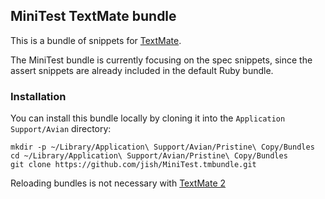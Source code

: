 ## MiniTest TextMate bundle

This is a bundle of snippets for [TextMate][1].

The MiniTest bundle is currently focusing on the spec snippets, since the assert snippets are already included in the default Ruby bundle.

### Installation

You can install this bundle locally by cloning it into the `Application Support/Avian` directory:

    mkdir -p ~/Library/Application\ Support/Avian/Pristine\ Copy/Bundles
    cd ~/Library/Application\ Support/Avian/Pristine\ Copy/Bundles
    git clone https://github.com/jish/MiniTest.tmbundle.git

Reloading bundles is not necessary with [TextMate 2][1]

[1]: https://github.com/textmate/textmate
